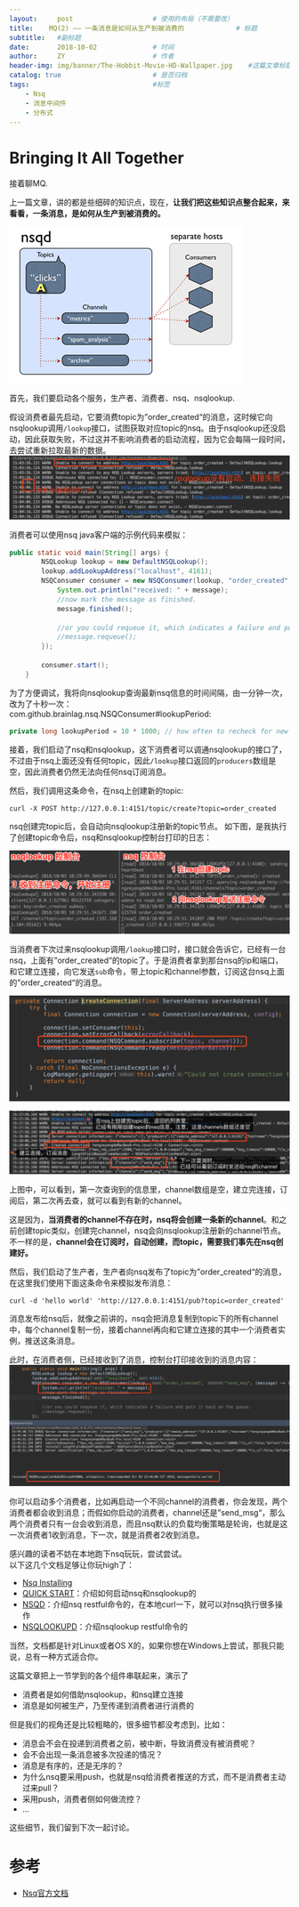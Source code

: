 ```yaml
---
layout:     post                    # 使用的布局（不需要改）
title:    MQ(2) —— 一条消息是如何从生产到被消费的             # 标题 
subtitle:   #副标题
date:       2018-10-02              # 时间
author:     ZY                      # 作者
header-img: img/banner/The-Hobbit-Movie-HD-Wallpaper.jpg    #这篇文章标题背景图片
catalog: true                       # 是否归档
tags:                               #标签
    - Nsq
    - 消息中间件
    - 分布式
---
```


# Bringing It All Together

接着聊MQ.  

上一篇文章，讲的都是些细碎的知识点，现在，**让我们把这些知识点整合起来，来看看，一条消息，是如何从生产到被消费的。**  

![](/img/post/2018-10-02-Nsq-1/nsq-topic-channel-consumer.gif)  

首先，我们要启动各个服务，生产者、消费者、nsq、nsqlookup.  

假设消费者最先启动，它要消费topic为”order_created“的消息，这时候它向nsqlookup调用`/lookup`接口，试图获取对应topic的nsq。由于nsqlookup还没启动，因此获取失败，不过这并不影响消费者的启动流程，因为它会每隔一段时间，去尝试重新拉取最新的数据。  
![](/img/post/2018-10-02-Nsq-1/nsq-java-client-connect-failed.png)  

消费者可以使用nsq java客户端的示例代码来模拟：  
```java
public static void main(String[] args) {
        NSQLookup lookup = new DefaultNSQLookup();
        lookup.addLookupAddress("localhost", 4161);
        NSQConsumer consumer = new NSQConsumer(lookup, "order_created", "send_msg", (message) -> {
            System.out.println("received: " + message);
            //now mark the message as finished.
            message.finished();

            //or you could requeue it, which indicates a failure and puts it back on the queue.
            //message.requeue();
        });

        consumer.start();
    }
```
为了方便调试，我将向nsqlookup查询最新nsq信息的时间间隔，由一分钟一次，改为了十秒一次：  
com.github.brainlag.nsq.NSQConsumer#lookupPeriod:  
```java
private long lookupPeriod = 10 * 1000; // how often to recheck for new nodes (and clean up non responsive nodes)
```

接着，我们启动了nsq和nsqlookup，这下消费者可以调通nsqlookup的接口了，不过由于nsq上面还没有任何topic，因此`/lookup`接口返回的`producers`数组是空，因此消费者仍然无法向任何nsq订阅消息。  

然后，我们调用这条命令，在nsq上创建新的topic:  
```
curl -X POST http://127.0.0.1:4151/topic/create?topic=order_created
```
nsq创建完topic后，会自动向nsqlookup注册新的topic节点。 如下图，是我执行了创建topic命令后，nsq和nsqlookup控制台打印的日志：  

![](/img/post/2018-10-02-Nsq-1/nsq-create-topic.jpg)  

当消费者下次过来nsqlookup调用`/lookup`接口时，接口就会告诉它，已经有一台nsq，上面有”order_created“的topic了。于是消费者拿到那台nsq的ip和端口，和它建立连接，向它发送`sub`命令，带上topic和channel参数，订阅这台nsq上面的”order_created“的消息。

![](/img/post/2018-10-02-Nsq-1/nsq-client-subscribe-code.png)  

![](/img/post/2018-10-02-Nsq-1/nsq-client-subscribe.png)  

上图中，可以看到，第一次查询到的信息里，channel数组是空，建立完连接，订阅后，第二次再去查，就可以看到有新的channel。  

这是因为，**当消费者的channel不存在时，nsq将会创建一条新的channel**。和之前创建topic类似，创建完channel，nsq会向nsqlookup注册新的channel节点。不一样的是，**channel会在订阅时，自动创建，而topic，需要我们事先在nsq创建好。**  

然后，我们启动了生产者，生产者向nsq发布了topic为”order_created“的消息，在这里我们使用下面这条命令来模拟发布消息：  
```
curl -d 'hello world' 'http://127.0.0.1:4151/pub?topic=order_created'
```
消息发布给nsq后，就像之前讲的，nsq会把消息复制到topic下的所有channel中，每个channel复制一份，接着channel再向和它建立连接的其中一个消费者实例，推送这条消息。  

此时，在消费者侧，已经接收到了消息，控制台打印接收到的消息内容：  
![](/img/post/2018-10-02-Nsq-1/nsq-consumer-consume.png)  

你可以启动多个消费者，比如再启动一个不同channel的消费者，你会发现，两个消费者都会收到消息；而假如你启动的消费者，channel还是”send_msg“，那么两个消费者只有一台会收到消息，而且nsq默认的负载均衡策略是轮询，也就是这一次消费者1收到消息，下一次，就是消费者2收到消息。  

感兴趣的读者不妨在本地跑下nsq玩玩，尝试尝试。  
以下这几个文档足够让你玩high了：  

- [Nsq Installing](https://nsq.io/deployment/installing.html)
- [QUICK START](https://nsq.io/overview/quick_start.html)：介绍如何启动nsq和nsqlookup的
- [NSQD](https://nsq.io/components/nsqd.html)：介绍nsq restful命令的，在本地curl一下，就可以对nsq执行很多操作
- [NSQLOOKUPD](https://nsq.io/components/nsqlookupd.html)：介绍nsqlookup restful命令的

当然，文档都是针对Linux或者OS X的，如果你想在Windows上尝试，那我只能说，总有一种方式适合你。  

这篇文章把上一节学到的各个组件串联起来，演示了

- 消费者是如何借助nsqlookup，和nsq建立连接
- 消息是如何被生产，乃至传递到消费者进行消费的

但是我们的视角还是比较粗略的，很多细节都没考虑到，比如：  

- 消息会不会在投递到消费者之前，被中断，导致消费没有被消费呢？
- 会不会出现一条消息被多次投递的情况？
- 消息是有序的，还是无序的？
- 为什么nsq要采用push，也就是nsq给消费者推送的方式，而不是消费者主动过来pull？
- 采用push，消费者侧如何做流控？
- ...  

这些细节，我们留到下次一起讨论。 

# 参考

- [Nsq官方文档](https://nsq.io/)


